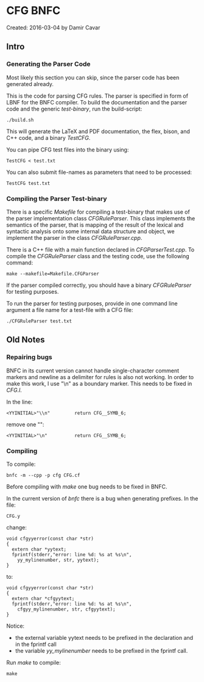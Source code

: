 # CFG BNFC

Created: 2016-03-04 by Damir Cavar


## Intro

### Generating the Parser Code

Most likely this section you can skip, since the parser code has been generated already.

This is the code for parsing CFG rules. The parser is specified in form of LBNF for the BNFC compiler.
To build the documentation and the parser code and the generic *test-binary*, run the build-script:

    ./build.sh

This will generate the LaTeX and PDF documentation, the flex, bison, and C++ code, and a binary *TestCFG*.

You can pipe CFG test files into the binary using:

    TestCFG < test.txt

You can also submit file-names as parameters that need to be processed:

    TestCFG test.txt


### Compiling the Parser Test-binary

There is a specific *Makefile* for compiling a test-binary that makes use of the parser implementation class
*CFGRuleParser*. This class implements the semantics of the parser, that is mapping of the result of the lexical and
syntactic analysis onto some internal data structure and object, we implement the parser in the class
*CFGRuleParser.cpp*.

There is a C++ file with a main function declared in *CFGParserTest.cpp*. To compile the *CFGRuleParser* class and
the testing code, use the following command:

    make --makefile=Makefile.CFGParser

If the parser compiled correctly, you should have a binary *CFGRuleParser* for testing purposes.

To run the parser for testing purposes, provide in one command line argument a file name for a test-file with
a CFG file:

    ./CFGRuleParser test.txt




## Old Notes

### Repairing bugs

BNFC in its current version cannot handle single-character comment markers and newline as a delimiter for rules is
also not working. In order to make this work, I use "\\n" as a boundary marker. This needs to be fixed in *CFG.l*. 

In the line:

    <YYINITIAL>"\\n"      	 return CFG__SYMB_6;

remove one "\":

    <YYINITIAL>"\n"      	 return CFG__SYMB_6;


### Compiling

To compile:

    bnfc -m --cpp -p cfg CFG.cf

Before compiling with *make* one bug needs to be fixed in BNFC.

In the current version of *bnfc* there is a bug when generating prefixes. In the file:

	CFG.y

change:

	void cfgyyerror(const char *str)
	{
	  extern char *yytext;
	  fprintf(stderr,"error: line %d: %s at %s\n", 
	    yy_mylinenumber, str, yytext);
	}
	
to:

	void cfgyyerror(const char *str)
	{
	  extern char *cfgyytext;
	  fprintf(stderr,"error: line %d: %s at %s\n", 
	    cfgyy_mylinenumber, str, cfgyytext);
	}

Notice:

* the external variable yytext needs to be prefixed in the declaration and in the fprintf call
* the variable *yy_mylinenumber* needs to be prefixed in the fprintf call.

Run *make* to compile:

    make

